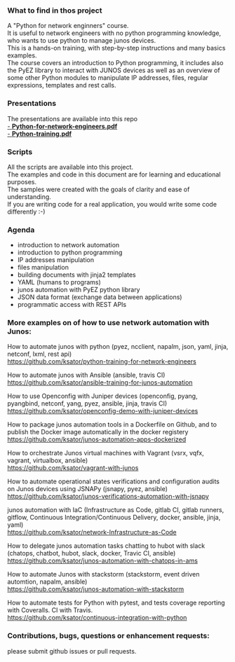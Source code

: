 ### What to find in thos project
A "Python for network enginners" course.   
It is useful to network engineers with no python programming knowledge, who wants to use python to manage junos devices.   
This is a hands-on training, with step-by-step instructions and many basics examples.   
The course covers an introduction to Python programming, it includes also the PyEZ library to interact with JUNOS devices as well as an overview of some other Python modules to manipulate IP addresses, files, regular expressions, templates and rest calls.   

### Presentations 
The presentations are available into this repo  
[- **Python-for-network-engineers.pdf**](https://github.com/ksator/python-for-network-engineers/blob/master/Python-for-network-engineers.pdf)  
[- **Python-training.pdf**](https://github.com/ksator/python-for-network-engineers/blob/master/Python-training.pdf) 

### Scripts
All the scripts are available into this project.  
The examples and code in this document are for learning and educational purposes.   
The samples were created with the goals of clarity and ease of understanding.   
If you are writing code for a real application, you would write some code differently :-)  

### Agenda  
- introduction to network automation
- introduction to python programming
- IP addresses manipulation
- files manipulation
- building documents with jinja2 templates
- YAML (humans to programs)
- junos automation with PyEZ python library
- JSON  data format (exchange data between applications)
- programmatic access with REST APIs

### More examples on of how to use network automation with Junos:  

How to automate junos with python (pyez, ncclient, napalm, json, yaml, jinja, netconf, lxml, rest api)  
https://github.com/ksator/python-training-for-network-engineers  

How to automate junos with Ansible (ansible, travis CI)  
https://github.com/ksator/ansible-training-for-junos-automation  

How to use Openconfig with Juniper devices (openconfig, pyang, pyangbind, netconf, yang, pyez, ansible, jinja, travis CI)  
https://github.com/ksator/openconfig-demo-with-juniper-devices  

How to package junos automation tools in a Dockerfile on Github, and to publish the Docker image automatically in the docker registery    
https://github.com/ksator/junos-automation-apps-dockerized  

How to orchestrate Junos virtual machines with Vagrant (vsrx, vqfx, vagrant, virtualbox, ansible)  
https://github.com/ksator/vagrant-with-junos  

How to automate operational states verifications and configuration audits on Junos devices using JSNAPy (jsnapy, pyez, ansible)  
https://github.com/ksator/junos-verifications-automation-with-jsnapy  

junos automation with IaC (Infrastructure as Code, gitlab CI, gitlab runners, gitflow, Continuous Integration/Continuous Delivery, docker, ansible, jinja, yaml)  
https://github.com/ksator/network-Infrastructure-as-Code

How to delegate junos automation tasks chatting to hubot with slack (chatops, chatbot, hubot, slack, docker, Travic CI, ansible)  
https://github.com/ksator/junos-automation-with-chatops-in-ams  

How to automate Junos with stackstorm (stackstorm, event driven automtion, napalm, ansible)  
https://github.com/ksator/junos-automation-with-stackstorm  

How to automate tests for Python with pytest, and tests coverage reporting with Coveralls. CI with Travis.  
https://github.com/ksator/continuous-integration-with-python  


### Contributions, bugs, questions or enhancement requests:  
please submit github issues or pull requests.  
